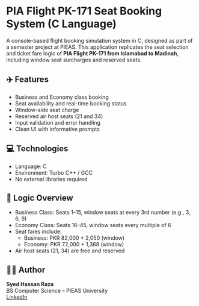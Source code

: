 # PIA Flight PK-171 Seat Booking System (C Language)

A console-based flight booking simulation system in C, designed as part of a semester project at PIEAS. This application replicates the seat selection and ticket fare logic of **PIA Flight PK-171 from Islamabad to Madinah**, including window seat surcharges and reserved seats.

## ✈️ Features

- Business and Economy class booking
- Seat availability and real-time booking status
- Window-side seat charge
- Reserved air host seats (21 and 34)
- Input validation and error handling
- Clean UI with informative prompts

## 💻 Technologies
- Language: C
- Environment: Turbo C++ / GCC
- No external libraries required

## 🧠 Logic Overview
- Business Class: Seats 1–15, window seats at every 3rd number (e.g., 3, 6, 9)
- Economy Class: Seats 16–45, window seats every multiple of 6
- Seat fares include:
  - Business: PKR 82,000 + 2,050 (window)
  - Economy: PKR 72,000 + 1,368 (window)
- Air host seats (21, 34) are free and reserved

## 👨‍💻 Author

**Syed Hassan Raza**  
BS Computer Science – PIEAS University  
[LinkedIn](https://www.linkedin.com/in/syed-hassan-raza-ba842b277)


